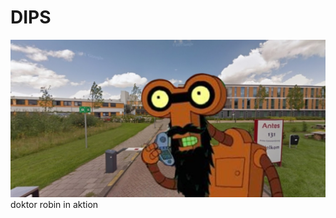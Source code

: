 # DIPS
![](https://github.com/nondejus/DIPS/blob/main/ArtBoard%20Image%20(285).jpg)
doktor robin in aktion
